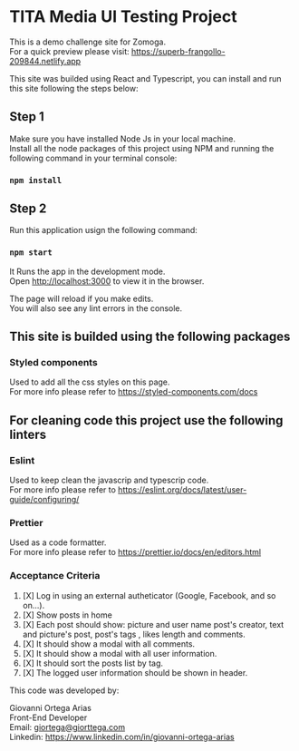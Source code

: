 # TITA Media UI Testing Project

This is a demo challenge site for Zomoga.\
For a quick preview please visit: https://superb-frangollo-209844.netlify.app

This site was builded using React and Typescript, you can install and run this site following the steps below:

## Step 1

Make sure you have installed Node Js in your local machine.\
Install all the node packages of this project using NPM and running the following command in your terminal console:
### `npm install`

## Step 2

Run this application usign the following command: 
### `npm start`

It Runs the app in the development mode.\
Open [http://localhost:3000](http://localhost:3000) to view it in the browser.

The page will reload if you make edits.\
You will also see any lint errors in the console.


## This site is builded using the following packages

### Styled components

Used to add all the css styles on this page. \
For more info please refer to https://styled-components.com/docs

## For cleaning code this project use the following linters

### Eslint

Used to keep clean the javascrip and typescrip code.\
For more info please refer to https://eslint.org/docs/latest/user-guide/configuring/

### Prettier

Used as a code formatter.\
For more info please refer to https://prettier.io/docs/en/editors.html

### Acceptance Criteria

1. [X] Log in using an external autheticator (Google, Facebook, and so on...).
2. [X] Show posts in home
3. [X] Each post should show: picture and user name post's creator, text and picture's post, post's tags , likes length and comments.
4. [X] It should show a modal with all comments.
5. [X] It should show a modal with all user information.
6. [X] It should sort the posts list by tag.
7. [X] The logged user information should be shown in header.

This code was developed by:
 
Giovanni Ortega Arias\
Front-End Developer\
Email: giortega@giorttega.com\
Linkedin: https://www.linkedin.com/in/giovanni-ortega-arias